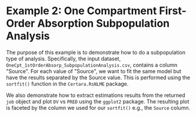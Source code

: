 
# Example 2: One Compartment First-Order Absorption Subpopulation Analysis

The purpose of this example is to demonstrate how to do a subpopulation type of analysis. Specifically,
the input dataset, `OneCpt_1stOrderAbsorp_SubpopulationAnalysis.csv`, contains a column "Source". For each
value of "Source", we want to fit the same model but have the results separated by the Source value.  This is performed using the `sortfit()` function in the `Certara.RsNLME` package.

We also demonstrate how to extract estimations results from the returned `job` object and plot `DV` vs `PRED` using the `ggplot2` package. The resulting plot is faceted by the column we used for our `sortfit()` e.g., the `Source` column.

